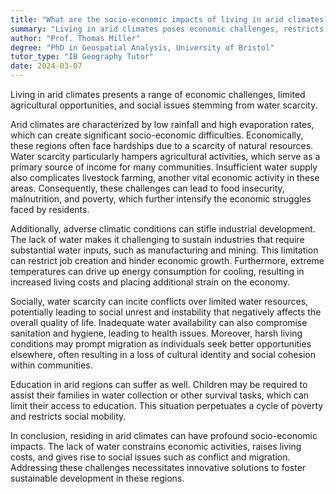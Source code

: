 ```yaml
---
title: "What are the socio-economic impacts of living in arid climates?"
summary: "Living in arid climates poses economic challenges, restricts agricultural opportunities, and creates social issues stemming from water scarcity."
author: "Prof. Thomas Miller"
degree: "PhD in Geospatial Analysis, University of Bristol"
tutor_type: "IB Geography Tutor"
date: 2024-03-07
---
```


Living in arid climates presents a range of economic challenges, limited agricultural opportunities, and social issues stemming from water scarcity.

Arid climates are characterized by low rainfall and high evaporation rates, which can create significant socio-economic difficulties. Economically, these regions often face hardships due to a scarcity of natural resources. Water scarcity particularly hampers agricultural activities, which serve as a primary source of income for many communities. Insufficient water supply also complicates livestock farming, another vital economic activity in these areas. Consequently, these challenges can lead to food insecurity, malnutrition, and poverty, which further intensify the economic struggles faced by residents.

Additionally, adverse climatic conditions can stifle industrial development. The lack of water makes it challenging to sustain industries that require substantial water inputs, such as manufacturing and mining. This limitation can restrict job creation and hinder economic growth. Furthermore, extreme temperatures can drive up energy consumption for cooling, resulting in increased living costs and placing additional strain on the economy.

Socially, water scarcity can incite conflicts over limited water resources, potentially leading to social unrest and instability that negatively affects the overall quality of life. Inadequate water availability can also compromise sanitation and hygiene, leading to health issues. Moreover, harsh living conditions may prompt migration as individuals seek better opportunities elsewhere, often resulting in a loss of cultural identity and social cohesion within communities.

Education in arid regions can suffer as well. Children may be required to assist their families in water collection or other survival tasks, which can limit their access to education. This situation perpetuates a cycle of poverty and restricts social mobility.

In conclusion, residing in arid climates can have profound socio-economic impacts. The lack of water constrains economic activities, raises living costs, and gives rise to social issues such as conflict and migration. Addressing these challenges necessitates innovative solutions to foster sustainable development in these regions.
    